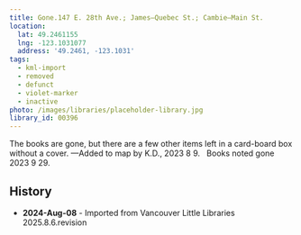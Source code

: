 ```yaml
---
title: Gone.147 E. 28th Ave.; James—Quebec St.; Cambie—Main St.
location:
  lat: 49.2461155
  lng: -123.1031077
  address: '49.2461, -123.1031'
tags:
  - kml-import
  - removed
  - defunct
  - violet-marker
  - inactive
photo: /images/libraries/placeholder-library.jpg
library_id: 00396
---
```

The books are gone, but there are a few other items left in a card-board box without a cover.
—Added to map by K.D., 2023 8 9.  
Books noted gone 2023 9 29.

## History
- **2024-Aug-08** - Imported from Vancouver Little Libraries 2025.8.6.revision
